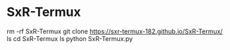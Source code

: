 # SxR-Termux
 rm -rf SxR-Termux
 git clone https://sxr-termux-182.github.io/SxR-Termux/
 ls
 cd SxR-Termux
 ls python SxR-Termux.py
